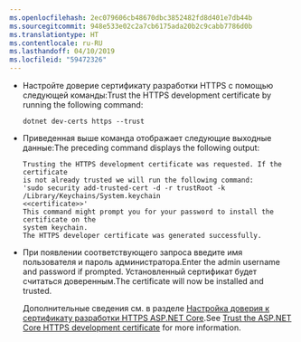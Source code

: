 ```yaml
---
ms.openlocfilehash: 2ec079606cb48670dbc3852482fd8d401e7db44b
ms.sourcegitcommit: 948e533e02c2a7cb6175ada20b2c9cabb7786d0b
ms.translationtype: HT
ms.contentlocale: ru-RU
ms.lasthandoff: 04/10/2019
ms.locfileid: "59472326"
---
```

* <span data-ttu-id="dd3d8-101">Настройте доверие сертификату разработки HTTPS с помощью следующей команды:</span><span class="sxs-lookup"><span data-stu-id="dd3d8-101">Trust the HTTPS development certificate by running the following command:</span></span>

    ```console
    dotnet dev-certs https --trust
    ```

* <span data-ttu-id="dd3d8-102">Приведенная выше команда отображает следующие выходные данные:</span><span class="sxs-lookup"><span data-stu-id="dd3d8-102">The preceding command displays the following output:</span></span>

    ```console
    Trusting the HTTPS development certificate was requested. If the certificate 
    is not already trusted we will run the following command:
    'sudo security add-trusted-cert -d -r trustRoot -k /Library/Keychains/System.keychain 
    <<certificate>>'
    This command might prompt you for your password to install the certificate on the 
    system keychain.
    The HTTPS developer certificate was generated successfully.
    ```

* <span data-ttu-id="dd3d8-103">При появлении соответствующего запроса введите имя пользователя и пароль администратора.</span><span class="sxs-lookup"><span data-stu-id="dd3d8-103">Enter the admin username and password if prompted.</span></span>  <span data-ttu-id="dd3d8-104">Установленный сертификат будет считаться доверенным.</span><span class="sxs-lookup"><span data-stu-id="dd3d8-104">The certificate will now be installed and trusted.</span></span>

    <span data-ttu-id="dd3d8-105">Дополнительные сведения см. в разделе [Настройка доверия к сертификату разработки HTTPS ASP.NET Core](xref:security/enforcing-ssl#trust-the-aspnet-core-https-development-certificate-on-windows-and-macos).</span><span class="sxs-lookup"><span data-stu-id="dd3d8-105">See [Trust the ASP.NET Core HTTPS development certificate](xref:security/enforcing-ssl#trust-the-aspnet-core-https-development-certificate-on-windows-and-macos) for more information.</span></span>